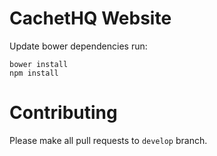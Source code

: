 # CachetHQ Website

Update bower dependencies run:

```
bower install
npm install
```

# Contributing

Please make all pull requests to `develop` branch.
